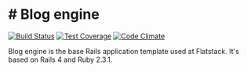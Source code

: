 # # Blog engine

[![Build Status](https://semaphoreci.com/api/v1/ramilia/blog-engine/branches/master/badge.svg)](https://semaphoreci.com/ramilia/blog-engine)
[![Test Coverage](https://codeclimate.com/github/RamiliaNigmatullina/blog-engine/badges/coverage.svg)](https://codeclimate.com/github/RamiliaNigmatullina/blog-engine/coverage)
[![Code Climate](https://codeclimate.com/github/RamiliaNigmatullina/blog-engine/badges/gpa.svg)](https://codeclimate.com/github/RamiliaNigmatullina/blog-engine)

Blog engine is the base Rails application template used at Flatstack.
It's based on Rails 4 and Ruby 2.3.1.
